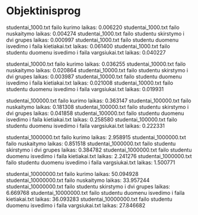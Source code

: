 # Objektinisprog

studentai_1000.txt failo kurimo laikas: 0.006220
studentai_1000.txt failo nuskaitymo laikas: 0.004274
studentai_1000.txt failo studentu skirstymo i dvi grupes laikas: 0.000997
studentai_1000.txt failo studentu duomenu isvedimo i faila kietiakai.txt laikas: 0.061400
studentai_1000.txt failo studentu duomenu isvedimo i faila vargsiukai.txt laikas: 0.040227


studentai_10000.txt failo kurimo laikas: 0.036255
studentai_10000.txt failo nuskaitymo laikas: 0.020864
studentai_10000.txt failo studentu skirstymo i dvi grupes laikas: 0.003987
studentai_10000.txt failo studentu duomenu isvedimo i faila kietiakai.txt laikas: 0.021008
studentai_10000.txt failo studentu duomenu isvedimo i faila vargsiukai.txt laikas: 0.019931

studentai_100000.txt failo kurimo laikas: 0.363147
studentai_100000.txt failo nuskaitymo laikas: 0.181308
studentai_100000.txt failo studentu skirstymo i dvi grupes laikas: 0.041858
studentai_100000.txt failo studentu duomenu isvedimo i faila kietiakai.txt laikas: 0.258580
studentai_100000.txt failo studentu duomenu isvedimo i faila vargsiukai.txt laikas: 0.222331

studentai_1000000.txt failo kurimo laikas: 2.958915
studentai_1000000.txt failo nuskaitymo laikas: 0.851518
studentai_1000000.txt failo studentu skirstymo i dvi grupes laikas: 0.384782
studentai_1000000.txt failo studentu duomenu isvedimo i faila kietiakai.txt laikas: 2.241276
studentai_1000000.txt failo studentu duomenu isvedimo i faila vargsiukai.txt laikas: 1.500771

studentai_10000000.txt failo kurimo laikas: 50.094928
studentai_10000000.txt failo nuskaitymo laikas: 33.957244
studentai_10000000.txt failo studentu skirstymo i dvi grupes laikas: 6.669768
studentai_10000000.txt failo studentu duomenu isvedimo i faila kietiakai.txt laikas: 36.093283
studentai_10000000.txt failo studentu duomenu isvedimo i faila vargsiukai.txt laikas: 27.846682



